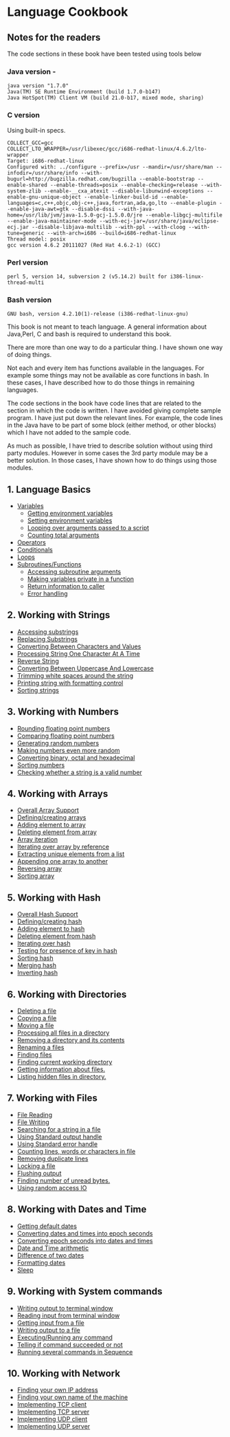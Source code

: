# Language Cookbook

## Notes for the readers

The code sections in these book have been tested using tools below

### Java version - 
```
java version "1.7.0"
Java(TM) SE Runtime Environment (build 1.7.0-b147)
Java HotSpot(TM) Client VM (build 21.0-b17, mixed mode, sharing)
```

### C version 
Using built-in specs.
```
COLLECT_GCC=gcc
COLLECT_LTO_WRAPPER=/usr/libexec/gcc/i686-redhat-linux/4.6.2/lto-wrapper
Target: i686-redhat-linux
Configured with: ../configure --prefix=/usr --mandir=/usr/share/man --infodir=/usr/share/info --with-bugurl=http://bugzilla.redhat.com/bugzilla --enable-bootstrap --enable-shared --enable-threads=posix --enable-checking=release --with-system-zlib --enable-__cxa_atexit --disable-libunwind-exceptions --enable-gnu-unique-object --enable-linker-build-id --enable-languages=c,c++,objc,obj-c++,java,fortran,ada,go,lto --enable-plugin --enable-java-awt=gtk --disable-dssi --with-java-home=/usr/lib/jvm/java-1.5.0-gcj-1.5.0.0/jre --enable-libgcj-multifile --enable-java-maintainer-mode --with-ecj-jar=/usr/share/java/eclipse-ecj.jar --disable-libjava-multilib --with-ppl --with-cloog --with-tune=generic --with-arch=i686 --build=i686-redhat-linux
Thread model: posix
gcc version 4.6.2 20111027 (Red Hat 4.6.2-1) (GCC)
```

### Perl version
```
perl 5, version 14, subversion 2 (v5.14.2) built for i386-linux-thread-multi
```

### Bash version
```
GNU bash, version 4.2.10(1)-release (i386-redhat-linux-gnu)
```
This book is not meant to teach language. A general information about Java,Perl, C and bash is required to understand this book.

There are more than one way to do a particular thing. I have shown one way of doing things. 
 
Not each and every item has functions available in the languages. For example some things may not be available as core functions in bash. In these cases, I have described how to do those things in remaining languages.

The code sections in the book have code lines that are related to the section in which the code is written. I have avoided giving complete sample program. I have just put down the relevant lines. For example, the code lines in the Java have to be part of some block (either method, or other blocks) which I have not added to the sample code.

As much as possible, I have tried to describe solution without using third party modules. However in some cases the 3rd party module may be a better solution. In those cases, I have shown how to do things using those modules.

## 1. Language Basics
* [Variables](Basics/Basics_Variables.md#variables)
  * [Getting environment variables](Basics/Basics_Variables.md#getting-environment-variables)
  * [Setting environment variables](Basics/Basics_Variables.md#setting-environment-variables)
  * [Looping over arguments passed to a script](Basics/Basics_Variables.md#looping-over-arguments-passed-to-a-script)
  * [Counting total arguments](Basics/Basics_Variables.md#counting-total-arguments)
* [Operators](Basics/Basics_Operators.md)
* [Conditionals](Basics/Basics_Conditionals.md)
* [Loops](Basics/Basics_Loops.md)
* [Subroutines/Functions](Basics/Basics_SubRoutines.md)
   * [Accessing subroutine arguments](Basics/Basics_SubRoutines.md#accessing-subroutine-arguments)
   * [Making variables private in a function](Basics/Basics_SubRoutines.md#making-variables-private-in-a-function)
   * [Return information to caller](Basics/Basics_SubRoutines.md#return-information-to-caller)
   * [Error handling](Basics/Basics_SubRoutines.md#error-handling)

## 2. Working with Strings 
* [Accessing substrings](Strings/Strings_AccessingSubstrings.md)
* [Replacing Substrings](Strings/Strings_ReplacingSubstrings.md)
* [Converting Between Characters and Values](Strings/Strings_ConvertingBetweenCharsAndValues.md)
* [Processing String One Character At A Time](Strings/String_ProcessingOneCharAtTime.md)
* [Reverse String](Strings/String_ReverseString.md)
* [Converting Between Uppercase And Lowercase](Strings/String_ConvertingCase.md)
* [Trimming white spaces around the string](Strings/String_TrimmingBlanks.md)
* [Printing string with formatting control](Strings/String_PrintStringWithFormatting.md)
* [Sorting strings](Strings/String_SortingString.md)

## 3. Working with Numbers
* [Rounding floating point numbers](Numbers/Numbers_RoundingFPNumbers.md)
* [Comparing floating point numbers](Numbers/Numbers_ComparingFPNumbers.md)
* [Generating random numbers](Numbers/Numbers_GenerateRandomNumbers.md)
* [Making numbers even more random](Numbers/Numbers_EvenMoreRandomNumbers.md)
* [Converting binary, octal and hexadecimal](Numbers/Numbers_ConvertBinOctHex.md)
* [Sorting numbers](Numbers/Numbers_Sort.md)
* [Checking whether a string is a valid number](Numbers/Numbers_StringIsValidNumber.md)

## 4. Working with Arrays
* [Overall Array Support](Arrays/Arrays_SupportFunctions.md)
* [Defining/creating arrays](Arrays/Arrays_CreateArray.md)
* [Adding element to array](Arrays/Arrays_AddToArray.md)
* [Deleting element from array](Arrays/Arrays_DeleteFromArray.md)
* [Array iteration](Arrays/Arrays_IterateArray.md)
* [Iterating over array by reference](Arrays/Arrays_IterateArrayByReference.md)
* [Extracting unique elements from a list](Arrays/Arrays_ExtractUniqueElements.md)
* [Appending one array to another](Arrays/Arrays_AppendArrays.md)
* [Reversing array](Arrays/Arrays_Reverse.md)
* [Sorting array](Arrays/Arrays_Sort.md)

## 5. Working with Hash
* [Overall Hash Support](Hashes/Hashes_OverallHashSupport.md)
* [Defining/creating hash](Hashes/Hashes_Create.md)
* [Adding element to hash](Hashes/Hashes_AddElement.md)
* [Deleting element from hash](Hashes/Hashes_DeleteElement.md)
* [Iterating over hash](Hashes/Hashes_Iterate.md)
* [Testing for presence of key in hash](Hashes/Hashes_TestForKey.md)
* [Sorting hash](Hashes/Hashes_Sort.md)
* [Merging hash](Hashes/Hashes_Merge.md)
* [Inverting hash](Hashes/Hashes_Invert.md)

## 6. Working with Directories
* [Deleting a file](Directories/Directories_DeleteAFile.md)
* [Copying a file](Directories/Directories_CopyAFile.md)
* [Moving a file](Directories/Directories_MoveAFile.md)
* [Processing all files in a directory](Directories/Directories_ProcessingAllFiles.md)
* [Removing a directory and its contents](Directories/Directories_Remove.md)
* [Renaming a files](Directories/Directories_RenameFiles.md)
* [Finding files](Directories/Directories_FindFiles.md)
* [Finding current working directory](Directories/Directories_FindCWD.md)
* [Getting information about files.](Directories/Directories_FileInformation.md)
* [Listing hidden files in directory.](Directories/Directories_ListHiddenFiles.md)

## 7. Working with Files
* [File Reading](Files/Files_FileRead.md)
* [File Writing](Files/Files_FileWrite.md)
* [Searching for a string in a file](Files/Files_SearchString.md)
* [Using Standard output handle](Files/Files_UseSTDOUT.md)
* [Using Standard error handle](Files/Files_UseSTDERR.md)
* [Counting lines, words or characters in file](Files/Files_CountLinesWordsChars.md)
* [Removing duplicate lines](Files/Files_RemoveDuplicateLines.md)
* [Locking a file](Files/Files_LockFiles.md)
* [Flushing output](Files/Files_FlushOutput.md)
* [Finding number of unread bytes.](Files/Files_UnreadBytes.md)
* [Using random access IO](Files/Files_RandomIO.md)

## 8. Working with Dates and Time
* [Getting default dates](DatesAndTime/DatesAndTime_GetDefaultDate.md)
* [Converting dates and times into epoch seconds](DatesAndTime/DatesAndTime_ConvertIntoEpoch.md)
* [Converting epoch seconds into dates and times](DatesAndTime/DatesAndTime_ConvertFromEpoch.md)
* [Date and Time arithmetic](DatesAndTime/DatesAndTime_DateTimeArithmetic.md)
* [Difference of two dates](DatesAndTime/DatesAndTime_DiffTwoDates.md)
* [Formatting dates](DatesAndTime/DatesAndTime_FormatDates.md)
* [Sleep](DatesAndTime/DatesAndTime_Sleep.md)

## 9. Working with System commands
* [Writing output to terminal window](Systems/System_WritingToTerminalWindow.md)
* [Reading input from terminal window](Systems/System_GetInputFromTerminalWindow.md)
* [Getting input from a file](Systems/System_GetInputFromFile.md)
* [Writing output to a file](Systems/System_WriteOutputToFile.md)
* [Executing/Running any command](Systems/System_ExecuteAnyCommand.md)
* [Telling if command succeeded or not](Systems/System_TestIfCommandSucceeded.md)
* [Running several commands in Sequence](Systems/System_ExecuteSeveralCommandsInSequence.md)

## 10. Working with Network
* [Finding your own IP address](Network/Network_FindOwnIPAddress.md)
* [Finding your own name of the machine](Network/Network_FindingYourMachineName.md)
* [Implementing TCP client](Network/Network_TCPClient.md)
* [Implementing TCP server](Network/Network_TCPServer.md)
* [Implementing UDP client](Network/Network_UDPClient.md)
* [Implementing UDP server](Network/Network_UDPServer.md)
